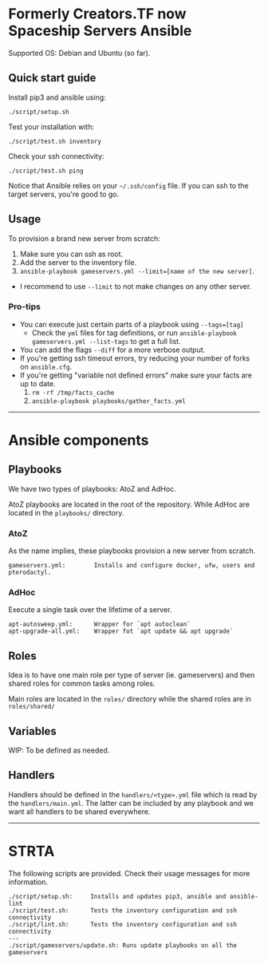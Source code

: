 # Formerly Creators.TF now Spaceship Servers Ansible

Supported OS: Debian and Ubuntu (so far).

## Quick start guide
Install pip3 and ansible using:
```
./script/setup.sh
```

Test your installation with:
```
./script/test.sh inventory
```

Check your ssh connectivity:
```
./script/test.sh ping
```

Notice that Ansible relies on your `~/.ssh/config` file. If you can ssh to the target servers, you're good to go.

## Usage
To provision a brand new server from scratch:

1. Make sure you can ssh as root.
1. Add the server to the inventory file.
1. `ansible-playbook gameservers.yml --limit=[name of the new server]`.
  * I recommend to use `--limit` to not make changes on any other server.

### Pro-tips
* You can execute just certain parts of a playbook using `--tags=[tag]`
  * Check the `yml` files for tag definitions, or run `ansible-playbook gameservers.yml --list-tags` to get a full list.
* You can add the flags `--diff` for a more verbose output.
* If you're getting ssh timeout errors, try reducing your number of forks on `ansible.cfg`.
* If you're getting "variable not defined errors" make sure your facts are up to date.
  1. `rm -rf /tmp/facts_cache`
  1. `ansible-playbook playbooks/gather_facts.yml`

---

# Ansible components

## Playbooks

We have two types of playbooks: AtoZ and AdHoc.

AtoZ playbooks are located in the root of the repository. While AdHoc are located in the `playbooks/` directory.

### AtoZ

As the name implies, these playbooks provision a new server from scratch.
```
gameservers.yml:        Installs and configure docker, ufw, users and pterodactyl.
```

### AdHoc

Execute a single task over the lifetime of a server.
```
apt-autosweep.yml:      Wrapper for `apt autoclean`
apt-upgrade-all.yml:    Wrapper fot `apt update && apt upgrade`
```

## Roles

Idea is to have one main role per type of server (ie. gameservers) and then shared roles for common tasks among roles.

Main roles are located in the `roles/` directory while the shared roles are in `roles/shared/` 

## Variables

WIP: To be defined as needed.

## Handlers

Handlers should be defined in the `handlers/<type>.yml` file which is read by the `handlers/main.yml`. The latter can be included by any playbook and we want all handlers to be shared everywhere.

---

# STRTA

The following scripts are provided. Check their usage messages for more information.

```
./script/setup.sh:     Installs and updates pip3, ansible and ansible-lint
./script/test.sh:      Tests the inventory configuration and ssh connectivity
./script/lint.sh:      Tests the inventory configuration and ssh connectivity
---
./script/gameservers/update.sh: Runs update playbooks on all the gameservers
```
